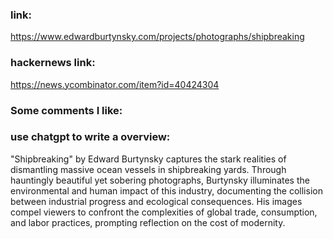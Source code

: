 ### link:

https://www.edwardburtynsky.com/projects/photographs/shipbreaking

### hackernews link:

https://news.ycombinator.com/item?id=40424304

### Some comments I like:    



### use chatgpt to write a overview:

"Shipbreaking" by Edward Burtynsky captures the stark realities of dismantling massive ocean vessels in shipbreaking yards. Through hauntingly beautiful yet sobering photographs, Burtynsky illuminates the environmental and human impact of this industry, documenting the collision between industrial progress and ecological consequences. His images compel viewers to confront the complexities of global trade, consumption, and labor practices, prompting reflection on the cost of modernity.

